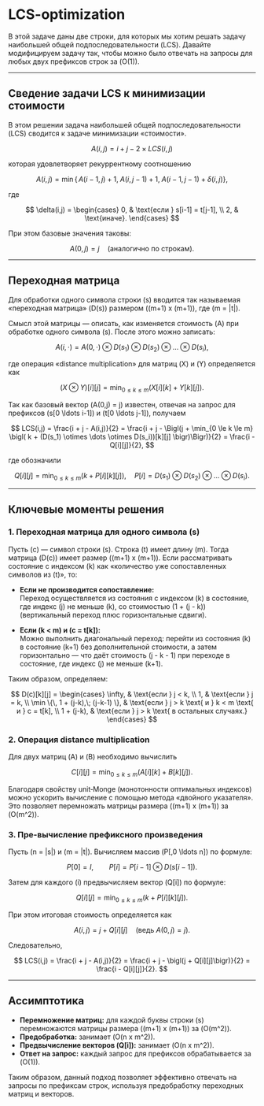 # LCS-optimization

В этой задаче даны две строки, для которых мы хотим решать задачу наибольшей общей подпоследовательности (LCS). Давайте модифицируем задачу так, чтобы можно было отвечать на запросы для любых двух префиксов строк за \(O(1)\).

---

## Сведение задачи LCS к минимизации стоимости

В этом решении задача наибольшей общей подпоследовательности (LCS) сводится к задаче минимизации «стоимости».

$$
A(i,j) = i + j - 2 \times LCS(i,j)
$$

которая удовлетворяет рекуррентному соотношению

$$
A(i,j) = \min \{\, A(i-1,j) + 1,\; A(i,j-1) + 1,\; A(i-1,j-1) + \delta(i,j) \},
$$

где

$$
\delta(i,j) =
\begin{cases}
0, & \text{если } s[i-1] = t[j-1], \\
2, & \text{иначе}.
\end{cases}
$$

При этом базовые значения таковы:

$$
A(0,j) = j \quad (\text{аналогично по строкам}).
$$

---

## Переходная матрица

Для обработки одного символа строки \(s\) вводится так называемая «переходная матрица» \(D(s)\) размером \((m+1) x (m+1)\), где \(m = |t|\).

Смысл этой матрицы — описать, как изменяется стоимость \(A\) при обработке одного символа \(s\). После этого можно записать:

$$
A(i,\cdot) = A(0,\cdot) \otimes D(s_1) \otimes D(s_2) \otimes \dots \otimes D(s_i),
$$

где операция «distance multiplication» для матриц \(X\) и \(Y\) определяется как

$$
(X \otimes Y)[i][j] = \min_{0 \le k \le m} \bigl( X[i][k] + Y[k][j] \bigr).
$$

Так как базовый вектор \(A(0,j) = j\) известен, отвечая на запрос для префиксов \(s[0 \ldots i-1]\) и \(t[0 \ldots j-1]\), получаем

$$
LCS(i,j) = \frac{i + j - A(i,j)}{2}
= \frac{i + j - \Bigl(j + \min_{0 \le k \le m} \bigl( k + (D(s_1) \otimes \dots \otimes D(s_i))[k][j] \bigr)\Bigr)}{2}
= \frac{i - Q[i][j]}{2},
$$

где обозначили

$$
Q[i][j] = \min_{0 \le k \le m} \bigl( k + P[i][k][j] \bigr),
\quad
P[i] = D(s_1) \otimes D(s_2) \otimes \dots \otimes D(s_i).
$$

---

## Ключевые моменты решения

### 1. Переходная матрица для одного символа \(s\)

Пусть \(c\) — символ строки \(s\). Строка \(t\) имеет длину \(m\). Тогда матрица \(D(c)\) имеет размер \((m+1) x (m+1)\). Если рассматривать состояние с индексом \(k\) как «количество уже сопоставленных символов из \(t\)», то:

- **Если не производится сопоставление:**  
  Переход осуществляется из состояния с индексом \(k\) в состояние, где индекс \(j\) не меньше \(k\), со стоимостью
  (1 + (j - k))
  (вертикальный переход плюс горизонтальные сдвиги).

- **Если \(k < m\) и \(c = t[k]\):**  
  Можно выполнить диагональный переход: перейти из состояния \(k\) в состояние \(k+1\) без дополнительной стоимости, а затем горизонтально — что даёт стоимость
  (j - k - 1)
  при переходе в состояние, где индекс \(j\) не меньше \(k+1\).


Таким образом, определяем:

$$
D(c)[k][j] =
\begin{cases}
\infty, & \text{если } j < k, \\
1, & \text{если } j = k, \\
\min \{\, 1 + (j-k),\; (j-k-1) \}, & \text{если } j > k \text{ и } k < m \text{ и } c = t[k], \\
1 + (j-k), & \text{если } j > k \text{ в остальных случаях.}
\end{cases}
$$

### 2. Операция distance multiplication

Для двух матриц \(A\) и \(B\) необходимо вычислить

$$
C[i][j] = \min_{0 \le k \le m} \bigl( A[i][k] + B[k][j] \bigr).
$$

Благодаря свойству unit‑Monge (монотонности оптимальных индексов) можно ускорить вычисление с помощью метода «двойного указателя». Это позволяет перемножать матрицы размера \((m+1) x (m+1)\) за \(O(m^2)\).

### 3. Пре-вычисление префиксного произведения

Пусть \(n = |s|\) и \(m = |t|\). Вычисляем массив \(P[\,0 \ldots n]\) по формуле:

$$
P[0] = I, \qquad
P[i] = P[i-1] \otimes D(s[i-1]).
$$

Затем для каждого \(i\) предвычисляем вектор \(Q[i]\) по формуле:

$$
Q[i][j] = \min_{0 \le k \le m} \bigl( k + P[i][k][j] \bigr).
$$

При этом итоговая стоимость определяется как

$$
A(i,j) = j + Q[i][j]
\quad (\text{ведь } A(0,j) = j).
$$

Следовательно,

$$
LCS(i,j) = \frac{i + j - A(i,j)}{2} = \frac{i + j - \bigl(j + Q[i][j]\bigr)}{2} = \frac{i - Q[i][j]}{2}.
$$  

---

## Ассимптотика

- **Перемножение матриц:** для каждой буквы строки \(s\) перемножаются матрицы размера \((m+1) x (m+1)\) за \(O(m^2)\).
- **Предобработка:** занимает \(O(n x m^2)\).
- **Предвычисление векторов \(Q[i]\):** занимает \(O(n x m^2)\).
- **Ответ на запрос:** каждый запрос для префиксов обрабатывается за \(O(1)\).

Таким образом, данный подход позволяет эффективно отвечать на запросы по префиксам строк, используя предобработку переходных матриц и векторов.
